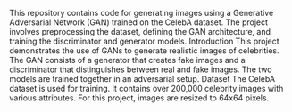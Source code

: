 This repository contains code for generating images using a Generative Adversarial Network (GAN) trained on the CelebA dataset. The project involves preprocessing the dataset, defining the GAN architecture, and training the discriminator and generator models.
Introduction
This project demonstrates the use of GANs to generate realistic images of celebrities. The GAN consists of a generator that creates fake images and a discriminator that distinguishes between real and fake images. The two models are trained together in an adversarial setup.
Dataset
The CelebA dataset is used for training. It contains over 200,000 celebrity images with various attributes. For this project, images are resized to 64x64 pixels.

